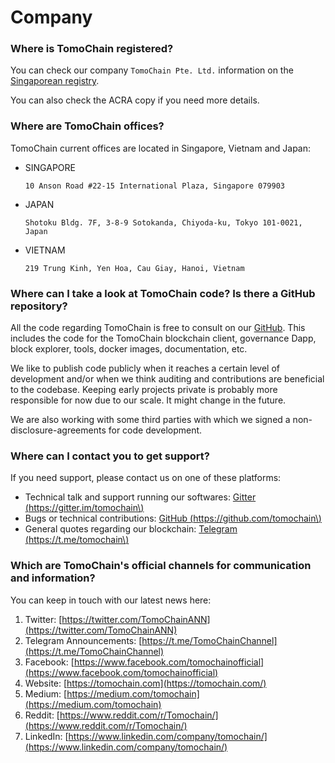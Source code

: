 # Company

### **Where is TomoChain registered?**

You can check our company `TomoChain Pte. Ltd.` information on the [Singaporean registry](https://www.sgpbusiness.com/company/Tomochain-Pte-Ltd).

You can also check the ACRA copy if you need more details.

### **Where are TomoChain offices?**

TomoChain current offices are located in Singapore, Vietnam and Japan:

* SINGAPORE

  `10 Anson Road #22-15 International Plaza, Singapore 079903`

* JAPAN

  `Shotoku Bldg. 7F, 3-8-9 Sotokanda, Chiyoda-ku, Tokyo 101-0021, Japan`

* VIETNAM

  `219 Trung Kinh, Yen Hoa, Cau Giay, Hanoi, Vietnam`

### **Where can I take a look at TomoChain code? Is there a GitHub repository?**

All the code regarding TomoChain is free to consult on our [GitHub](https://github.com/tomochain). This includes the code for the TomoChain blockchain client, governance Dapp, block explorer, tools, docker images, documentation, etc.

We like to publish code publicly when it reaches a certain level of development and/or when we think auditing and contributions are beneficial to the codebase. Keeping early projects private is probably more responsible for now due to our scale. It might change in the future.

We are also working with some third parties with which we signed a non-disclosure-agreements for code development.

### **Where can I contact you to get support?**

If you need support, please contact us on one of these platforms:

* Technical talk and support running our softwares: [Gitter \(https://gitter.im/tomochain\)](https://gitter.im/tomochain)
* Bugs or technical contributions: [GitHub \(https://github.com/tomochain\)](https://github.com/tomochain)
* General quotes regarding our blockchain: [Telegram \(https://t.me/tomochain\)](https://t.me/tomochain)

### **Which are TomoChain's official channels for communication and information?**

You can keep in touch with our latest news here:

1. Twitter: [https://twitter.com/TomoChainANN](https://twitter.com/TomoChainANN)
2. Telegram Announcements: [https://t.me/TomoChainChannel](https://t.me/TomoChainChannel)
3. Facebook: [https://www.facebook.com/tomochainofficial](https://www.facebook.com/tomochainofficial)
4. Website: [https://tomochain.com](https://tomochain.com/)
5. Medium: [https://medium.com/tomochain](https://medium.com/tomochain)
6. Reddit: [https://www.reddit.com/r/Tomochain/](https://www.reddit.com/r/Tomochain/)
7. LinkedIn: [https://www.linkedin.com/company/tomochain/](https://www.linkedin.com/company/tomochain/)

